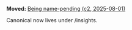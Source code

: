 **Moved:** [Being name-pending (c2, 2025-08-01)](./Insight_Story_Being_Noname_c2_20250801.md)

Canonical now lives under /insights.

